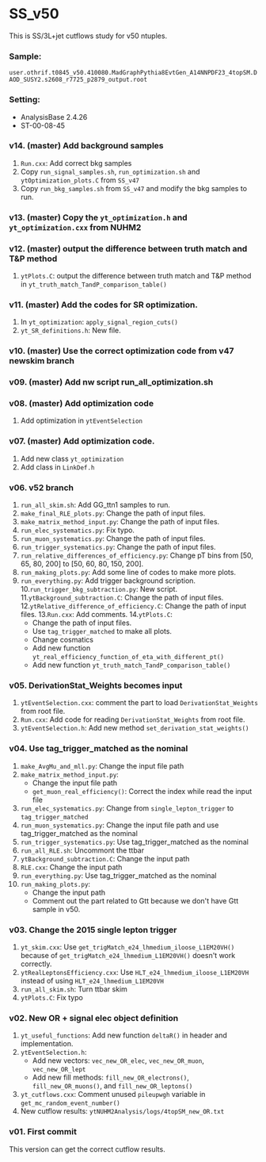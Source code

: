 # SS_v50
This is SS/3L+jet cutflows study for v50 ntuples.

### Sample:
`user.othrif.t0845_v50.410080.MadGraphPythia8EvtGen_A14NNPDF23_4topSM.DAOD_SUSY2.s2608_r7725_p2879_output.root`

### Setting:
* AnalysisBase 2.4.26
* ST-00-08-45


### v14. (master) Add background samples
1. `Run.cxx`: Add correct bkg samples
2. Copy `run_signal_samples.sh`, `run_optimization.sh` and `ytOptimization_plots.C` from `SS_v47`
3. Copy `run_bkg_samples.sh` from `SS_v47` and modify the bkg samples to run.


### v13. (master) Copy the `yt_optimization.h` and `yt_optimization.cxx` from NUHM2


### v12. (master) output the difference between truth match and T&P method
1. `ytPlots.C`: output the difference between truth match and T&P method in `yt_truth_match_TandP_comparison_table()`


### v11. (master) Add the codes for SR optimization.
1. In `yt_optimization`: `apply_signal_region_cuts()`
2. `yt_SR_definitions.h`: New file.


### v10. (master) Use the correct optimization code from v47 newskim branch


### v09. (master) Add nw script run_all_optimization.sh


### v08. (master) Add optimization code
1. Add optimization in `ytEventSelection`


### v07. (master) Add optimization code.
1. Add new class `yt_optimization`
2. Add class in `LinkDef.h`


### v06. v52 branch 
1. `run_all_skim.sh`: Add GG_ttn1 samples to run.
2. `make_final_RLE_plots.py`: Change the path of input files.
3. `make_matrix_method_input.py`: Change the path of input files.
4. `run_elec_systematics.py`: Fix typo.
5. `run_muon_systematics.py`: Change the path of input files.
6. `run_trigger_systematics.py`: Change the path of input files.
7. `run_relative_differences_of_efficiency.py`: Change pT bins from [50, 65, 80, 200] to [50, 60, 80, 150, 200].
8. `run_making_plots.py`: Add some line of codes to make more plots.
9. `run_everything.py`: Add trigger background scription.
10.`run_trigger_bkg_subtraction.py`: New script.
11.`ytBackground_subtraction.C`: Change the path of input files.
12.`ytRelative_difference_of_efficiency.C`: Change the path of input files.
13.`Run.cxx`: Add comments.
14.`ytPlots.C`:
   * Change the path of input files.
   * Use `tag_trigger_matched` to make all plots.
   * Change cosmatics
   * Add new function `yt_real_efficiency_function_of_eta_with_different_pt()`
   * Add new function `yt_truth_match_TandP_comparison_table()`


### v05. DerivationStat_Weights becomes input
1. `ytEventSelection.cxx`: comment the part to load `DerivationStat_Weights` from root file.
2. `Run.cxx`: Add code for reading `DerivationStat_Weights` from root file.
3. `ytEventSelection.h`: Add new method `set_derivation_stat_weights()`


### v04. Use tag_trigger_matched as the nominal
1. `make_AvgMu_and_mll.py`: Change the input file path
2. `make_matrix_method_input.py`:
	* Change the input file path
	* `get_muon_real_efficiency()`: Correct the index while read the input file
3. `run_elec_systematics.py`: Change from `single_lepton_trigger` to `tag_trigger_matched`
4. `run_muon_systematics.py`: Change the input file path and use tag_trigger_matched as the nominal
5. `run_trigger_systematics.py`: Use tag_trigger_matched as the nominal
6. `run_all_RLE.sh`: Uncommont the ttbar
7. `ytBackground_subtraction.C`: Change the input path
8. `RLE.cxx`: Change the input path
9. `run_everything.py`: Use tag_trigger_matched as the nominal
10. `run_making_plots.py`:
    * Change the input path
    * Comment out the part related to Gtt because we don't have Gtt sample in v50.


### v03. Change the 2015 single lepton trigger
1. `yt_skim.cxx`: Use `get_trigMatch_e24_lhmedium_iloose_L1EM20VH()` because of `get_trigMatch_e24_lhmedium_L1EM20VH()` doesn't work correctly.
2. `ytRealLeptonsEfficiency.cxx`: Use `HLT_e24_lhmedium_iloose_L1EM20VH` instead of using `HLT_e24_lhmedium_L1EM20VH`
3. `run_all_skim.sh`: Turn ttbar skim
4. `ytPlots.C`: Fix typo


### v02. New OR + signal elec object definition
1. `yt_useful_functions`: Add new function `deltaR()` in header and implementation.
2. `ytEventSelection.h`:
    * Add new vectors: `vec_new_OR_elec`, `vec_new_OR_muon`, `vec_new_OR_lept`
    * Add new fill methods: `fill_new_OR_electrons()`, `fill_new_OR_muons()`, and `fill_new_OR_leptons()`
3. `yt_cutflows.cxx`: Comment unused `pileupwgh` variable in `get_mc_random_event_number()`
4. New cutflow results: `ytNUHM2Analysis/logs/4topSM_new_OR.txt`


### v01. First commit
This version can get the correct cutflow results.
